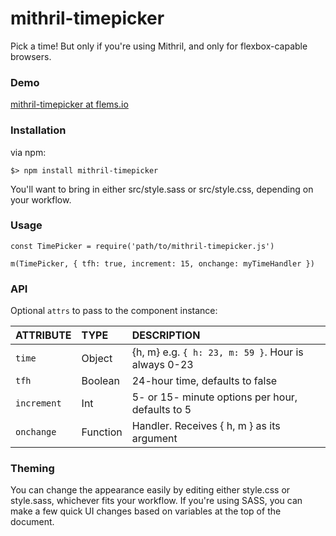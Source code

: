 # mithril-timepicker

Pick a time! But only if you're using Mithril, and only for flexbox-capable browsers.

### Demo

[mithril-timepicker at flems.io](https://tinyurl.com/yd593dvd)

### Installation

via npm:

```
$> npm install mithril-timepicker
```

You'll want to bring in either src/style.sass or src/style.css, depending on your workflow.

### Usage

```
const TimePicker = require('path/to/mithril-timepicker.js')

m(TimePicker, { tfh: true, increment: 15, onchange: myTimeHandler })
```

### API

Optional `attrs` to pass to the component instance:

| ATTRIBUTE            | TYPE     | DESCRIPTION              |
| :------------------- | :------  | :----------------------- |
| `time`           | Object   | {h, m} e.g. `{ h: 23, m: 59 }`. Hour is always 0-23 |
| `tfh`            | Boolean  | 24-hour time, defaults to false |
| `increment`      | Int  | 5- or 15- minute options per hour, defaults to 5 |
| `onchange`            | Function  | Handler. Receives { h, m } as its argument|

### Theming

You can change the appearance easily by editing either style.css or style.sass, whichever fits your workflow. If you're using SASS, you can make a few quick UI changes based on variables at the top of the document.
